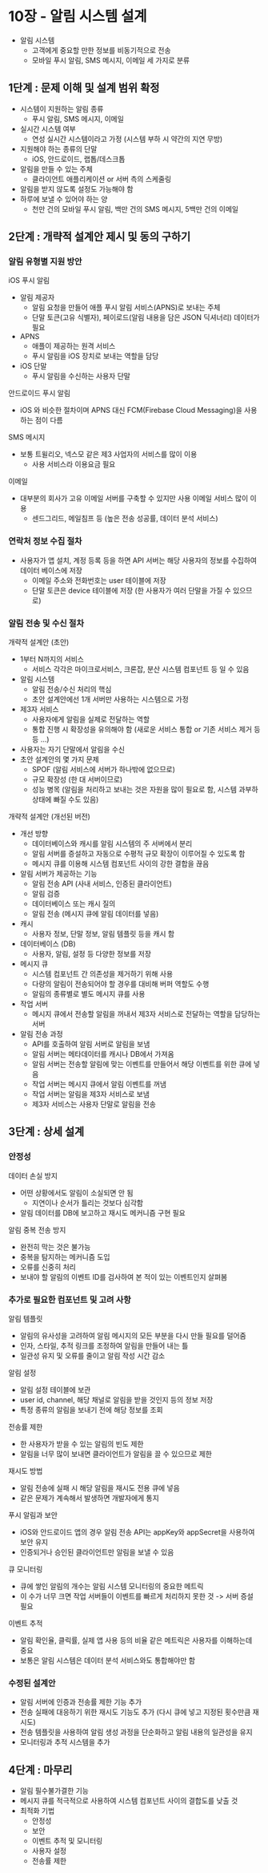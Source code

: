 # 10장 - 알림 시스템 설계

- 알림 시스템
  - 고객에게 중요할 만한 정보를 비동기적으로 전송
  - 모바일 푸시 알림, SMS 메시지, 이메일 세 가지로 분류

## 1단계 : 문제 이해 및 설계 범위 확정

- 시스템이 지원하는 알림 종류
  - 푸시 알림, SMS 메시지, 이메일
- 실시간 시스템 여부
  - 연성 실시간 시스템이라고 가정 (시스템 부하 시 약간의 지연 무방)
- 지원해야 하는 종류의 단말
  - iOS, 안드로이드, 랩톱/데스크톱
- 알림을 만들 수 있는 주체
  - 클라이언트 애플리케이션 or 서버 측의 스케줄링
- 알림을 받지 않도록 설정도 가능해야 함
- 하루에 보낼 수 있어야 하는 양
  - 천만 건의 모바일 푸시 알림, 백만 건의 SMS 메시지, 5백만 건의 이메일

## 2단계 : 개략적 설계안 제시 및 동의 구하기

### 알림 유형별 지원 방안

iOS 푸시 알림

- 알림 제공자
  - 알림 요청을 만들어 애플 푸시 알림 서비스(APNS)로 보내는 주체
  - 단말 토큰(고유 식별자), 페이로드(알림 내용을 담은 JSON 딕셔너리) 데이터가 필요
- APNS
  - 애플이 제공하는 원격 서비스
  - 푸시 알림을 iOS 장치로 보내는 역할을 담당
- iOS 단말
  - 푸시 알림을 수신하는 사용자 단말

안드로이드 푸시 알림

- iOS 와 비슷한 절차이며 APNS 대신 FCM(Firebase Cloud Messaging)을 사용하는 점이 다름

SMS 메시지

- 보통 트윌리오, 넥스모 같은 제3 사업자의 서비스를 많이 이용
  - 사용 서비스라 이용요금 필요

이메일

- 대부분의 회사가 고유 이메일 서버를 구축할 수 있지만 사용 이메일 서비스 많이 이용
  - 센드그리드, 메일침프 등 (높은 전송 성공률, 데이터 분석 서비스)

### 연락처 정보 수집 절차

- 사용자가 앱 설치, 계정 등록 등을 하면 API 서버는 해당 사용자의 정보를 수집하여 데이터 베이스에 저장
  - 이메일 주소와 전화번호는 user 테이블에 저장
  - 단말 토큰은 device 테이블에 저장 (한 사용자가 여러 단말을 가질 수 있으므로)

### 알림 전송 및 수신 절차

개략적 설계안 (초안)

- 1부터 N까지의 서비스
  - 서비스 각각은 마이크로서비스, 크론잡, 분산 시스템 컴포넌트 등 일 수 있음
- 알림 시스템
  - 알림 전송/수신 처리의 핵심
  - 초안 설계안에선 1개 서버만 사용하는 시스템으로 가정
- 제3자 서비스
  - 사용자에게 알림을 실제로 전달하는 역할
  - 통합 진행 시 확장성을 유의해야 함 (새로운 서비스 통합 or 기존 서비스 제거 등등 ...)
- 사용자는 자기 단말에서 알림을 수신
- 초안 설계안의 몇 가지 문제
  - SPOF (알림 서비스에 서버가 하나밖에 없으므로)
  - 규모 확장성 (한 대 서버이므로)
  - 성능 병목 (알림을 처리하고 보내는 것은 자원을 많이 필요로 함, 시스템 과부하 상태에 빠질 수도 있음)

개략적 설계안 (개선된 버전)

- 개선 방향
  - 데이터베이스와 캐시를 알림 시스템의 주 서버에서 분리
  - 알림 서버를 증설하고 자동으로 수평적 규모 확장이 이루어질 수 있도록 함
  - 메시지 큐를 이용해 시스템 컴포넌트 사이의 강한 결합을 끊음
- 알림 서버가 제공하는 기능
  - 알림 전송 API (사내 서비스, 인증된 클라이언트)
  - 알림 검증
  - 데이터베이스 또는 캐시 질의
  - 알림 전송 (메시지 큐에 알림 데이터를 넣음)
- 캐시
  - 사용자 정보, 단말 정보, 알림 템플릿 등을 캐시 함
- 데이터베이스 (DB)
  - 사용자, 알림, 설정 등 다양한 정보를 저장
- 메시지 큐
  - 시스템 컴포넌트 간 의존성을 제거하기 위해 사용
  - 다량의 알림이 전송되어야 할 경우를 대비해 버퍼 역할도 수행
  - 알림의 종류별로 별도 메시지 큐를 사용
- 작업 서버
  - 메시지 큐에서 전송할 알림을 꺼내서 제3자 서비스로 전달하는 역할을 담당하는 서버
- 알림 전송 과정
  - API를 호출하여 알림 서버로 알림을 보냄
  - 알림 서버는 메타데이터를 캐시나 DB에서 가져옴
  - 알림 서버는 전송할 알림에 맞는 이벤트를 만들어서 해당 이벤트를 위한 큐에 넣음
  - 작업 서버는 메시지 큐에서 알림 이벤트를 꺼냄
  - 작업 서버는 알림을 제3자 서비스로 보냄
  - 제3자 서비스는 사용자 단말로 알림을 전송

## 3단계 : 상세 설계

### 안정성

데이터 손실 방지

- 어떤 상황에서도 알림이 소실되면 안 됨
  - 지연이나 순서가 틀리는 것보다 심각함
- 알림 데이터를 DB에 보고하고 재시도 메커니즘 구현 필요

알림 중복 전송 방지

- 완전히 막는 것은 불가능
- 중복을 탐지하는 메커니즘 도입
- 오류를 신중히 처리
- 보내야 할 알림의 이벤트 ID를 검사하여 본 적이 있는 이벤트인지 살펴봄

### 추가로 필요한 컴포넌트 및 고려 사항

알림 템플릿

- 알림의 유사성을 고려하여 알림 메시지의 모든 부분을 다시 만들 필요를 덜어줌
- 인자, 스타일, 추적 링크를 조정하여 알림을 만들어 내는 틀
- 일관성 유지 및 오류를 줄이고 알림 작성 시간 감소

알림 설정

- 알림 설정 테이블에 보관
- user id, channel, 해당 채널로 알림을 받을 것인지 등의 정보 저장
- 특정 종류의 알림을 보내기 전에 해당 정보를 조회

전송률 제한

- 한 사용자가 받을 수 있는 알림의 빈도 제한
- 알림을 너무 많이 보내면 클라이언트가 알림을 끌 수 있으므로 제한

재시도 방법

- 알림 전송에 실패 시 해당 알림을 재시도 전용 큐에 넣음
- 같은 문제가 계속해서 발생하면 개발자에게 통지

푸시 알림과 보안

- iOS와 안드로이드 앱의 경우 알림 전송 API는 appKey와 appSecret을 사용하여 보안 유지
- 인증되거나 승인된 클라이언트만 알림을 보낼 수 있음

큐 모니터링

- 큐에 쌓인 알림의 개수는 알림 시스템 모니터링의 중요한 메트릭
- 이 수가 너무 크면 작업 서버들이 이벤트를 빠르게 처리하지 못한 것 -> 서버 증설 필요

이벤트 추적

- 알림 확인율, 클릭률, 실제 앱 사용 등의 비율 같은 메트릭은 사용자를 이해하는데 중요
- 보통은 알림 시스템은 데이터 분석 서비스와도 통합해야만 함

### 수정된 설계안

- 알림 서버에 인증과 전송률 제한 기능 추가
- 전송 실패에 대응하기 위한 재시도 기능도 추가 (다시 큐에 넣고 지정된 횟수만큼 재시도)
- 전송 템플릿을 사용하여 알림 생성 과정을 단순화하고 알림 내용의 일관성을 유지
- 모니터링과 추적 시스템을 추가

## 4단계 : 마무리

- 알림 필수불가결한 기능
- 메시지 큐를 적극적으로 사용하여 시스템 컴포넌트 사이의 결합도를 낮출 것
- 최적화 기법
  - 안정성
  - 보안
  - 이벤트 추적 및 모니터링
  - 사용자 설정
  - 전송률 제한
